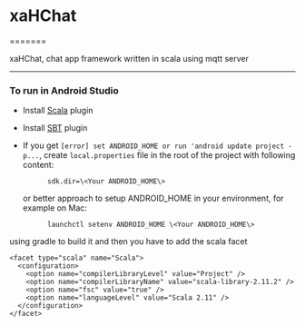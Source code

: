 # xaHChat 
=======

xaHChat, chat app framework written in scala using mqtt server

***

### To run in Android Studio
* Install [Scala](http://www.jetbrains.net/confluence/display/SCA/Scala+Plugin+for+IntelliJ+IDEA) plugin
* Install [SBT](http://github.com/orfjackal/idea-sbt-plugin) plugin
* If you get `[error] set ANDROID_HOME or run 'android update project -p...`,
  create `local.properties` file in the root of the project with following content:
        
            sdk.dir=\<Your ANDROID_HOME\>
    
  or better approach to setup ANDROID_HOME in your environment, for example on Mac:
  
            launchctl setenv ANDROID_HOME \<Your ANDROID_HOME\>
    
using gradle to build it and then you have to add the scala facet

    <facet type="scala" name="Scala">
      <configuration>
        <option name="compilerLibraryLevel" value="Project" />
        <option name="compilerLibraryName" value="scala-library-2.11.2" />
        <option name="fsc" value="true" />
        <option name="languageLevel" value="Scala 2.11" />
      </configuration>
    </facet>

